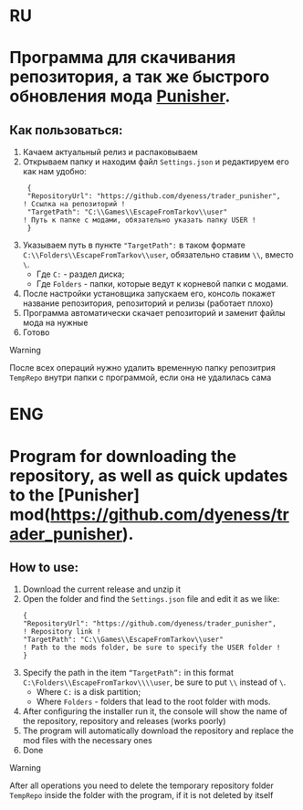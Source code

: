 # RU
# Программа для скачивания репозитория, а так же быстрого обновления мода [Punisher](https://github.com/dyeness/trader_punisher).

## Как пользоваться:
1. Качаем актуальный релиз и распаковываем
2. Открываем папку и находим файл `Settings.json` и редактируем его как нам удобно:
   ```
    {
    "RepositoryUrl": "https://github.com/dyeness/trader_punisher",      ! Ссылка на репозиторий !
    "TargetPath": "C:\\Games\\EscapeFromTarkov\\user"                   ! Путь к папке с модами, обязательно указать папку USER !
    }
    ```
3. Указываем путь в пункте `"TargetPath":` в таком формате `C:\\Folders\\EscapeFromTarkov\\user`, обязательно ставим `\\`, вместо `\`.
   - Где `C:` - раздел диска;
   - Где `Folders` - папки, которые ведут к корневой папки с модами.
4. После настройки установщика запускаем его, консоль покажет название репозитория, репозиторий и релизы (работает плохо)
5. Программа автоматически скачает репозиторий и заменит файлы мода на нужные
6. Готово

> [!WARNING]
> После всех операций нужно удалить временную папку репозитрия `TempRepo` внутри папки с программой, если она не удалилась сама



# ENG
# Program for downloading the repository, as well as quick updates to the [Punisher] mod(https://github.com/dyeness/trader_punisher).

## How to use:
1. Download the current release and unzip it
2. Open the folder and find the `Settings.json` file and edit it as we like:
    ```
    {
    "RepositoryUrl": "https://github.com/dyeness/trader_punisher",      ! Repository link !
    "TargetPath": "C:\\Games\\EscapeFromTarkov\\user"                   ! Path to the mods folder, be sure to specify the USER folder !
    }
    ```
3. Specify the path in the item `“TargetPath”:` in this format `C:\Folders\\EscapeFromTarkov\\\\user`, be sure to put `\\` instead of `\`.
   - Where `C:` is a disk partition;
   - Where `Folders` - folders that lead to the root folder with mods.
4. After configuring the installer run it, the console will show the name of the repository, repository and releases (works poorly)
5. The program will automatically download the repository and replace the mod files with the necessary ones
6. Done

> [!WARNING]
> After all operations you need to delete the temporary repository folder `TempRepo` inside the folder with the program, if it is not deleted by itself
